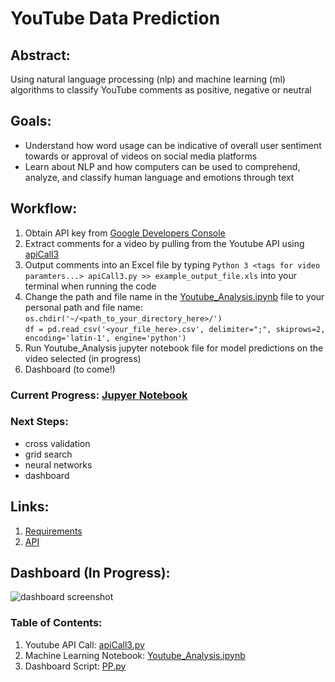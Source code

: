# YouTube Data Prediction
## Abstract:
Using natural language processing (nlp) and machine learning (ml) algorithms to classify YouTube comments as positive, negative or neutral

## Goals: 
* Understand how word usage can be indicative of overall user sentiment towards or approval of videos on social media platforms
* Learn about NLP and how computers can be used to comprehend, analyze, and classify human language and emotions through text

## Workflow:
1. Obtain API key from [Google Developers Console](https://console.developers.google.com/)
2. Extract comments for a video by pulling from the Youtube API using [apiCall3](https://github.com/UCSB-dataScience-ProjectGroup/youtube/blob/Andies-Branch/apiCall3.py)
3. Output comments into an Excel file by typing `Python 3 <tags for video paramters...> apiCall3.py >> example_output_file.xls` into your terminal when running the code
4. Change the path and file name in the [Youtube_Analysis.ipynb](https://github.com/UCSB-dataScience-ProjectGroup/youtube/blob/Andies-Branch/Youtube_Analysis.ipynb) file to your personal path and file name:
`os.chdir('~/<path_to_your_directory_here>/')` <br>
`df = pd.read_csv('<your_file_here>.csv', delimiter=";", skiprows=2, encoding='latin-1', engine='python')`
5. Run Youtube_Analysis jupyter notebook file for model predictions on the video selected (in progress)
6. Dashboard (to come!)

### Current Progress: [Jupyer Notebook](https://github.com/UCSB-dataScience-ProjectGroup/youtube/blob/Andies-Branch/Youtube_Analysis.ipynb)

### Next Steps:
* cross validation
* grid search
* neural networks
* dashboard

## Links:
1. [Requirements](https://github.com/UCSB-dataScience-ProjectGroup/youtube/requirements.txt)
2. [API](https://developers.google.com/youtube/v3/)

## Dashboard (In Progress): 
![dashboard screenshot](https://github.com/UCSB-dataScience-ProjectGroup/youtube/blob/Andies-Branch/images/Dashboard_Screenshot.png)

### Table of Contents: 
1. Youtube API Call: [apiCall3.py](https://github.com/UCSB-dataScience-ProjectGroup/youtube/blob/Andies-Branch/apiCall3.py)
2. Machine Learning Notebook: [Youtube_Analysis.ipynb](https://github.com/UCSB-dataScience-ProjectGroup/youtube/blob/Andies-Branch/Youtube_Analysis.ipynb)
3. Dashboard Script: [PP.py](https://github.com/UCSB-dataScience-ProjectGroup/youtube/blob/Andies-Branch/PP.py)
